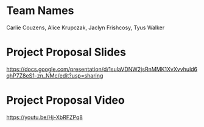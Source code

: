 # Team Names
Carlie Couzens, Alice Krupczak, Jaclyn Frishcosy, Tyus Walker  

# Project Proposal Slides
https://docs.google.com/presentation/d/1sulaVDNW2jsRnMMK1XvXvvhuld6qhP7Z8eS1-zn_NMc/edit?usp=sharing

# Project Proposal Video
https://youtu.be/Hj-XbRFZPq8